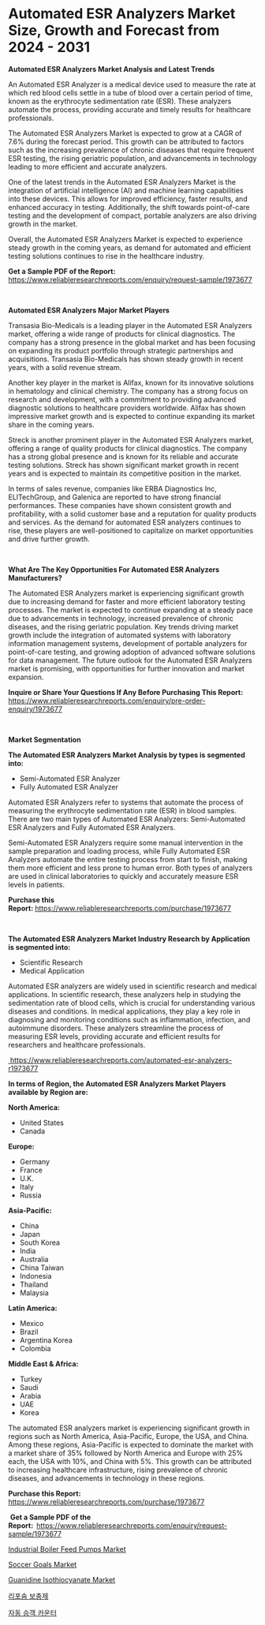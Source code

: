 <p><h1>Automated ESR Analyzers Market Size, Growth and Forecast from 2024 - 2031</h1></p><p><strong>Automated ESR Analyzers Market Analysis and Latest Trends</strong></p>
<p><p>An Automated ESR Analyzer is a medical device used to measure the rate at which red blood cells settle in a tube of blood over a certain period of time, known as the erythrocyte sedimentation rate (ESR). These analyzers automate the process, providing accurate and timely results for healthcare professionals.</p><p>The Automated ESR Analyzers Market is expected to grow at a CAGR of 7.6% during the forecast period. This growth can be attributed to factors such as the increasing prevalence of chronic diseases that require frequent ESR testing, the rising geriatric population, and advancements in technology leading to more efficient and accurate analyzers.</p><p>One of the latest trends in the Automated ESR Analyzers Market is the integration of artificial intelligence (AI) and machine learning capabilities into these devices. This allows for improved efficiency, faster results, and enhanced accuracy in testing. Additionally, the shift towards point-of-care testing and the development of compact, portable analyzers are also driving growth in the market.</p><p>Overall, the Automated ESR Analyzers Market is expected to experience steady growth in the coming years, as demand for automated and efficient testing solutions continues to rise in the healthcare industry.</p></p>
<p><strong>Get a Sample PDF of the Report:&nbsp;</strong> <a href="https://www.reliableresearchreports.com/enquiry/request-sample/1973677">https://www.reliableresearchreports.com/enquiry/request-sample/1973677</a></p>
<p>&nbsp;</p>
<p><strong>Automated ESR Analyzers Major Market Players</strong></p>
<p><p>Transasia Bio-Medicals is a leading player in the Automated ESR Analyzers market, offering a wide range of products for clinical diagnostics. The company has a strong presence in the global market and has been focusing on expanding its product portfolio through strategic partnerships and acquisitions. Transasia Bio-Medicals has shown steady growth in recent years, with a solid revenue stream.</p><p>Another key player in the market is Alifax, known for its innovative solutions in hematology and clinical chemistry. The company has a strong focus on research and development, with a commitment to providing advanced diagnostic solutions to healthcare providers worldwide. Alifax has shown impressive market growth and is expected to continue expanding its market share in the coming years.</p><p>Streck is another prominent player in the Automated ESR Analyzers market, offering a range of quality products for clinical diagnostics. The company has a strong global presence and is known for its reliable and accurate testing solutions. Streck has shown significant market growth in recent years and is expected to maintain its competitive position in the market.</p><p>In terms of sales revenue, companies like ERBA Diagnostics Inc, ELITechGroup, and Galenica are reported to have strong financial performances. These companies have shown consistent growth and profitability, with a solid customer base and a reputation for quality products and services. As the demand for automated ESR analyzers continues to rise, these players are well-positioned to capitalize on market opportunities and drive further growth.</p></p>
<p>&nbsp;</p>
<p><strong>What Are The Key Opportunities For Automated ESR Analyzers Manufacturers?</strong></p>
<p><p>The Automated ESR Analyzers market is experiencing significant growth due to increasing demand for faster and more efficient laboratory testing processes. The market is expected to continue expanding at a steady pace due to advancements in technology, increased prevalence of chronic diseases, and the rising geriatric population. Key trends driving market growth include the integration of automated systems with laboratory information management systems, development of portable analyzers for point-of-care testing, and growing adoption of advanced software solutions for data management. The future outlook for the Automated ESR Analyzers market is promising, with opportunities for further innovation and market expansion.</p></p>
<p><strong>Inquire or Share Your Questions If Any Before Purchasing This Report:</strong> <a href="https://www.reliableresearchreports.com/enquiry/pre-order-enquiry/1973677">https://www.reliableresearchreports.com/enquiry/pre-order-enquiry/1973677</a></p>
<p>&nbsp;</p>
<p><strong>Market Segmentation</strong></p>
<p><strong>The Automated ESR Analyzers Market Analysis by types is segmented into:</strong></p>
<p><ul><li>Semi-Automated ESR Analyzer</li><li>Fully Automated ESR Analyzer</li></ul></p>
<p><p>Automated ESR Analyzers refer to systems that automate the process of measuring the erythrocyte sedimentation rate (ESR) in blood samples. There are two main types of Automated ESR Analyzers: Semi-Automated ESR Analyzers and Fully Automated ESR Analyzers. </p><p>Semi-Automated ESR Analyzers require some manual intervention in the sample preparation and loading process, while Fully Automated ESR Analyzers automate the entire testing process from start to finish, making them more efficient and less prone to human error. Both types of analyzers are used in clinical laboratories to quickly and accurately measure ESR levels in patients.</p></p>
<p><strong>Purchase this Report:&nbsp;</strong><a href="https://www.reliableresearchreports.com/purchase/1973677">https://www.reliableresearchreports.com/purchase/1973677</a></p>
<p>&nbsp;</p>
<p><strong>The Automated ESR Analyzers Market Industry Research by Application is segmented into:</strong></p>
<p><ul><li>Scientific Research</li><li>Medical Application</li></ul></p>
<p><p>Automated ESR analyzers are widely used in scientific research and medical applications. In scientific research, these analyzers help in studying the sedimentation rate of blood cells, which is crucial for understanding various diseases and conditions. In medical applications, they play a key role in diagnosing and monitoring conditions such as inflammation, infection, and autoimmune disorders. These analyzers streamline the process of measuring ESR levels, providing accurate and efficient results for researchers and healthcare professionals.</p></p>
<p><a href="https://www.reliableresearchreports.com/automated-esr-analyzers-r1973677">&nbsp;https://www.reliableresearchreports.com/automated-esr-analyzers-r1973677</a></p>
<p><strong>In terms of Region, the Automated ESR Analyzers Market Players available by Region are:</strong></p>
<p>
    <p> <strong> North America: </strong>
        <ul>
            <li>United States</li>
            <li>Canada</li>
        </ul>
        </p> 
    <p> <strong> Europe: </strong>
        <ul>
            <li>Germany</li>
            <li>France</li>
            <li>U.K.</li>
            <li>Italy</li>
            <li>Russia</li>
        </ul>
        </p> 
    <p> <strong> Asia-Pacific: </strong>
        <ul>
            <li>China</li>
            <li>Japan</li>
            <li>South Korea</li>
            <li>India</li>
            <li>Australia</li>
            <li>China Taiwan</li>
            <li>Indonesia</li>
            <li>Thailand</li>
            <li>Malaysia</li>
        </ul>
        </p> 
    <p> <strong> Latin America: </strong>
        <ul>
            <li>Mexico</li>
            <li>Brazil</li>
            <li>Argentina Korea</li>
            <li>Colombia</li>
        </ul>
        </p> 
    <p> <strong> Middle East & Africa: </strong>
        <ul>
            <li>Turkey</li>
            <li>Saudi</li>
            <li>Arabia</li>
            <li>UAE</li>
            <li>Korea</li>
        </ul>
    </p>
    </p>
<p><p>The automated ESR analyzers market is experiencing significant growth in regions such as North America, Asia-Pacific, Europe, the USA, and China. Among these regions, Asia-Pacific is expected to dominate the market with a market share of 35% followed by North America and Europe with 25% each, the USA with 10%, and China with 5%. This growth can be attributed to increasing healthcare infrastructure, rising prevalence of chronic diseases, and advancements in technology in these regions.</p></p>
<p><strong>Purchase this Report: </strong><a href="https://www.reliableresearchreports.com/purchase/1973677">https://www.reliableresearchreports.com/purchase/1973677</a></p>
<p>&nbsp;<strong>Get a Sample PDF of the Report:&nbsp;&nbsp;</strong><a href="https://www.reliableresearchreports.com/enquiry/request-sample/1973677">https://www.reliableresearchreports.com/enquiry/request-sample/1973677</a></p>
<p><strong></strong></p>
<p><p><a href="https://github.com/brenzgnarento/Market-Research-Report-List-2/blob/main/industrial-boiler-feed-pumps-market.md">Industrial Boiler Feed Pumps Market</a></p><p><a href="https://github.com/castoriffic/Market-Research-Report-List-4/blob/main/soccer-goals-market.md">Soccer Goals Market</a></p><p><a href="https://issuu.com/reportprime-2/docs/guanidine-isothiocyanate-market-size-2030.pptx">Guanidine Isothiocyanate Market</a></p><p><a href="https://github.com/Hubertstyenger6685/Market-Research-Report-List-1/blob/main/422606433631.md">리포솜 보충제</a></p><p><a href="https://github.com/anton65482023/Market-Research-Report-List-1/blob/main/219522033633.md">자동 승객 카운터</a></p></p>